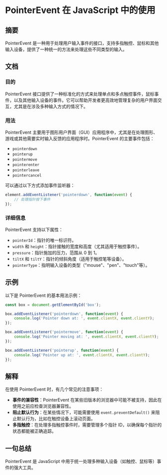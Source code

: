 <!--
Meta Description: # PointerEvent 在 JavaScript 中的使用 ## 摘要 PointerEvent 是一种用于处理用户输入事件的接口，支持多指触控、鼠标和其他输入设备，提供了一种统一的方法来处理这些不同类型的输入。 ## 文档 ### 目的 PointerEvent 接口提供了一种标准化的方式来...
Meta Keywords: event, pointerevent, box, javascript, addeventlistener
-->

# PointerEvent 在 JavaScript 中的使用

## 摘要
PointerEvent 是一种用于处理用户输入事件的接口，支持多指触控、鼠标和其他输入设备，提供了一种统一的方法来处理这些不同类型的输入。

## 文档
### 目的
PointerEvent 接口提供了一种标准化的方式来处理单点和多点触控事件，鼠标事件，以及其他输入设备的事件。它可以帮助开发者更高效地管理复杂的用户界面交互，尤其是在涉及多种输入方式的情况下。

### 用法
PointerEvent 主要用于图形用户界面（GUI）应用程序中，尤其是在处理图形、游戏或其他需要实时输入反馈的应用程序时。PointerEvent 的主要事件包括：
- `pointerdown`
- `pointerup`
- `pointermove`
- `pointerenter`
- `pointerleave`
- `pointercancel`

可以通过以下方式添加事件监听器：
```javascript
element.addEventListener('pointerdown', function(event) {
    // 处理指针按下事件
});
```

### 详细信息
PointerEvent 支持以下属性：
- `pointerId`：指针的唯一标识符。
- `width` 和 `height`：指针接触的宽度和高度（尤其适用于触控事件）。
- `pressure`：指针施加的压力，范围从 0 到 1。
- `tiltX` 和 `tiltY`：指针的倾斜角度（适用于触控笔等设备）。
- `pointerType`：指明输入设备的类型（"mouse"、"pen"、"touch"等）。

## 示例
以下是 PointerEvent 的基本用法示例：
```javascript
const box = document.getElementById('box');

box.addEventListener('pointerdown', function(event) {
    console.log('Pointer down at: ', event.clientX, event.clientY);
});

box.addEventListener('pointermove', function(event) {
    console.log('Pointer moving at: ', event.clientX, event.clientY);
});

box.addEventListener('pointerup', function(event) {
    console.log('Pointer up at: ', event.clientX, event.clientY);
});
```

## 解释
在使用 PointerEvent 时，有几个常见的注意事项：
- **事件的兼容性**：PointerEvent 在某些旧版本的浏览器中可能不被支持，因此在使用之前应检查浏览器兼容性。
- **阻止默认行为**：在某些情况下，可能需要使用 `event.preventDefault()` 来阻止默认行为，比如在触控设备上滚动页面。
- **多指触控**：在处理多指触控事件时，需要管理多个指针 ID，以确保每个指针的状态都能被正确追踪。

## 一句总结
PointerEvent 是 JavaScript 中用于统一处理多种输入设备（如触控、鼠标等）事件的强大工具。